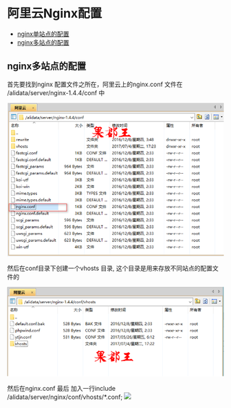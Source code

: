 # 阿里云Nginx配置

* [nginx单站点的配置]()
* [nginx多站点的配置](nginx多站点的配置)

## nginx多站点的配置
首先要找到nginx 配置文件之所在，阿里云上的nginx.conf 文件在 /alidata/server/nginx-1.4.4/conf 中

![](/服务器/images/Nginx位置.png)

然后在conf目录下创建一个vhosts 目录,  这个目录是用来存放不同站点的配置文件的

![](/服务器/images/vhosts.png)

然后在nginx.conf 最后 加入一行include /alidata/server/nginx/conf/vhosts/*.conf;
![](/assets/Nginx加入配置.png)

